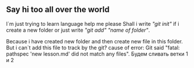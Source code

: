 ## Say hi too all over the world
I`m just trying to learn language
help me please
Shall i write *"git init"* if i create a new folder or just write _"git add" "name of folder"_.

Because i have created new folder and then create new file in this folder. But i can`t add this file to track by the git? cause of error:
Git said "fatal: pathspec 'new lesson.md' did not match any files".
Будем сливать ветки 1 и 2
